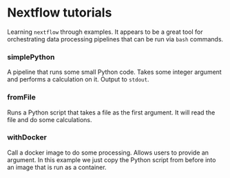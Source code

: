 # Nextflow tutorials

Learning `nextflow` through examples. It appears to be a great tool for orchestrating data processing pipelines that can be run via `bash` commands. 

### simplePython

A pipeline that runs some small Python code. Takes some integer argument and performs a calculation on it. Output to `stdout`.

### fromFile

Runs a Python script that takes a file as the first argument. It will read the file and do some calculations. 

<!-- Will it do these calculations in parallel? -->

### withDocker

Call a docker image to do some processing. Allows users to provide an argument. In this example we just copy the Python script from before into an image that is run as a container.
